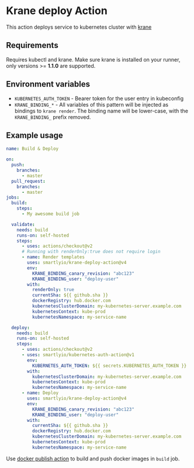 # Krane deploy Action

This action deploys service to kubernetes cluster with [krane](https://github.com/Shopify/krane)

## Requirements
Requires kubectl and krane. Make sure krane is installed on your runner, only versions >= **1.1.0** are supported.

## Environment variables
- `KUBERNETES_AUTH_TOKEN` - Bearer token for the user entry in kubeconfig
- `KRANE_BINDING_*` - All variables of this pattern will be injected as bindings to `krane render`.  The binding name will be lower-case, with the `KRANE_BINDING_` prefix removed.

## Example usage

``` yaml
name: Build & Deploy

on:
  push:
    branches:
      - master
  pull_request:
    branches:
      - master
jobs:
  build:
    steps:
      - My awesome build job

  validate:
    needs: build
    runs-on: self-hosted
    steps:
      - uses: actions/checkout@v2
      # Running with renderOnly:true does not require login
      - name: Render templates
        uses: smartlyio/krane-deploy-action@v4
        env:
          KRANE_BINDING_canary_revision: "abc123"
          KRANE_BINDING_user: "deploy-user"
        with:
          renderOnly: true
          currentSha: ${{ github.sha }}
          dockerRegistry: hub.docker.com
          kubernetesClusterDomain: my-kubernetes-server.example.com
          kubernetesContext: kube-prod
          kubernetesNamespace: my-service-name

  deploy:
    needs: build
    runs-on: self-hosted
    steps:
      - uses: actions/checkout@v2
      - uses: smartlyio/kubernetes-auth-action@v1
        env:
          KUBERNETES_AUTH_TOKEN: ${{ secrets.KUBERNETES_AUTH_TOKEN }}
        with:
          kubernetesClusterDomain: my-kubernetes-server.example.com
          kubernetesContext: kube-prod
          kubernetesNamespace: my-service-name
      - name: Deploy
        uses: smartlyio/krane-deploy-action@v4
        env:
          KRANE_BINDING_canary_revision: "abc123"
          KRANE_BINDING_user: "deploy-user"
        with:
          currentSha: ${{ github.sha }}
          dockerRegistry: hub.docker.com
          kubernetesClusterDomain: my-kubernetes-server.example.com
          kubernetesContext: kube-prod
          kubernetesNamespace: my-service-name
```

Use [docker publish action](https://github.com/smartlyio/Publish-Docker-Github-Action) to build and push docker images in `build` job.
